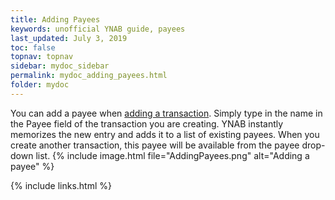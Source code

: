 ```yaml
---
title: Adding Payees
keywords: unofficial YNAB guide, payees
last_updated: July 3, 2019
toc: false
topnav: topnav
sidebar: mydoc_sidebar
permalink: mydoc_adding_payees.html
folder: mydoc
---
```


You can add a payee when [adding a transaction](mydoc_adding_transactions). Simply type in the name in the Payee field of the transaction you are creating. YNAB instantly memorizes the new entry and adds it to a list of existing payees. When you create another transaction, this payee will be available from the payee drop-down list.
{% include image.html file="AddingPayees.png" alt="Adding a payee" %}

{% include links.html %}
